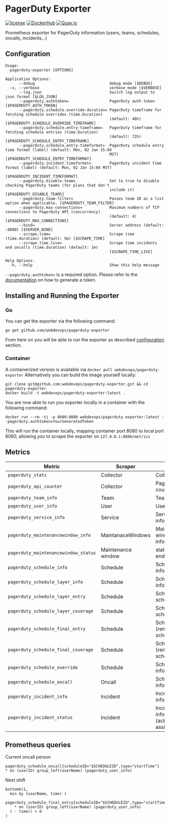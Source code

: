 # PagerDuty Exporter

[![license](https://img.shields.io/github/license/webdevops/pagerduty-exporter.svg)](https://github.com/webdevops/pagerduty-exporter/blob/master/LICENSE)
[![DockerHub](https://img.shields.io/badge/DockerHub-webdevops%2Fpagerduty--exporter-blue)](https://hub.docker.com/r/webdevops/pagerduty-exporter/)
[![Quay.io](https://img.shields.io/badge/Quay.io-webdevops%2Fpagerduty--exporter-blue)](https://quay.io/repository/webdevops/pagerduty-exporter)

Prometheus exporter for PagerDuty information (users, teams, schedules, oncalls, incidents...)

## Configuration

```
Usage:
  pagerduty-exporter [OPTIONS]

Application Options:
      --debug                                 debug mode [$DEBUG]
  -v, --verbose                               verbose mode [$VERBOSE]
      --log.json                              Switch log output to json format [$LOG_JSON]
      --pagerduty.authtoken=                  PagerDuty auth token [$PAGERDUTY_AUTH_TOKEN]
      --pagerduty.schedule.override-duration= PagerDuty timeframe for fetching schedule overrides (time.Duration)
                                              (default: 48h) [$PAGERDUTY_SCHEDULE_OVERRIDE_TIMEFRAME]
      --pagerduty.schedule.entry-timeframe=   PagerDuty timeframe for fetching schedule entries (time.Duration)
                                              (default: 72h) [$PAGERDUTY_SCHEDULE_ENTRY_TIMEFRAME]
      --pagerduty.schedule.entry-timeformat=  PagerDuty schedule entry time format (label) (default: Mon, 02 Jan 15:04
                                              MST) [$PAGERDUTY_SCHEDULE_ENTRY_TIMEFORMAT]
      --pagerduty.incident.timeformat=        PagerDuty incident time format (label) (default: Mon, 02 Jan 15:04 MST)
                                              [$PAGERDUTY_INCIDENT_TIMEFORMAT]
      --pagerduty.disable-teams               Set to true to disable checking PagerDuty teams (for plans that don't
                                              include it) [$PAGERDUTY_DISABLE_TEAMS]
      --pagerduty.team-filter=                Passes team ID as a list option when applicable. [$PAGERDUTY_TEAM_FILTER]
      --pagerduty.max-connections=            Maximum numbers of TCP connections to PagerDuty API (concurrency)
                                              (default: 4) [$PAGERDUTY_MAX_CONNECTIONS]
      --bind=                                 Server address (default: :8080) [$SERVER_BIND]
      --scrape.time=                          Scrape time (time.duration) (default: 5m) [$SCRAPE_TIME]
      --scrape.time.live=                     Scrape time incidents and oncalls (time.duration) (default: 1m)
                                              [$SCRAPE_TIME_LIVE]

Help Options:
  -h, --help                                  Show this help message
```

`--pagerduty.authtoken=` is a required option. Please refer to the [documentation](https://support.pagerduty.com/docs/generating-api-keys)
on how to generate a token.

## Installing and Running the Exporter

### Go

You can get the exporter via the following command:

```
go get github.com/webdevops/pagerduty-exporter
```

From here on you will be able to run the exporter as described  [configuration](#Configuration) section.


### Container
A containerized version is available via `docker pull webdevops/pagerduty-exporter`
Alternatively you can build the image yourself locally:

```
git clone git@github.com:webdevops/pagerduty-exporter.git && cd pagerduty-exporter
docker build -t webdevops/pagerduty-exporter:latest .
```

You are now able to run you exporter locally in a container with the following command:
```
docker run --rm -ti -p 8080:8080 webdevops/pagerduty-exporter:latest --pagerduty.authtoken=YourGeneratedToken
```

This will run the container locally, mapping container port 8080 to local port 8080, allowing you to scrape the exporter on `127.0.0.1:8080/metrics`


## Metrics

| Metric                                | Scraper            | Description                                                                           |
|---------------------------------------|--------------------|---------------------------------------------------------------------------------------|
| `pagerduty_stats`                     | Collector          | Collector stats                                                                       |
| `pagerduty_api_counter`               | Collector          | PagerDuty api call counter                                                            |
| `pagerduty_team_info`                 | Team               | Team informations                                                                     |
| `pagerduty_user_info`                 | User               | User informations                                                                     |
| `pagerduty_service_info`              | Service            | Service (per team) informations                                                       |
| `pagerduty_maintenancewindow_info`    | MaintanaceWindows  | Maintenance window informations                                                       |
| `pagerduty_maintenancewindow_status`  | Maintenance window | status (start and endtime)                                         |
| `pagerduty_schedule_info`             | Schedule           | Schedule informations                                                                 |
| `pagerduty_schedule_layer_info`       | Schedule           | Schedule layer informations                                                           |
| `pagerduty_schedule_layer_entry`      | Schedule           | Schedule layer schedule entries                                                       |
| `pagerduty_schedule_layer_coverage`   | Schedule           | Schedule layer schedule coverage                                                      |
| `pagerduty_schedule_final_entry`      | Schedule           | Schedule final (rendered) schedule entries                                            |
| `pagerduty_schedule_final_coverage`   | Schedule           | Schedule final (rendered) schedule coverage                                           |
| `pagerduty_schedule_override`         | Schedule           | Schedule override informations                                                        |
| `pagerduty_schedule_oncall`           | Oncall             | Schedule oncall informations                                                          |
| `pagerduty_incident_info`             | Incident           | Incident informations                                                                 |
| `pagerduty_incident_status`           | Incident           | Incident status informations (acknowledgement, assignment)                            |

Prometheus queries
------------------

Current oncall person
```
pagerduty_schedule_oncall{scheduleID="$SCHEDULEID",type="startTime"}
* on (userID) group_left(userName) (pagerduty_user_info)
```

Next shift
```
bottomk(1,
  min by (userName, time) (
    pagerduty_schedule_final_entry{scheduleID="$SCHEDULEID",type="startTime"}
    * on (userID) group_left(userName) (pagerduty_user_info) 
  ) - time() > 0
)
```

